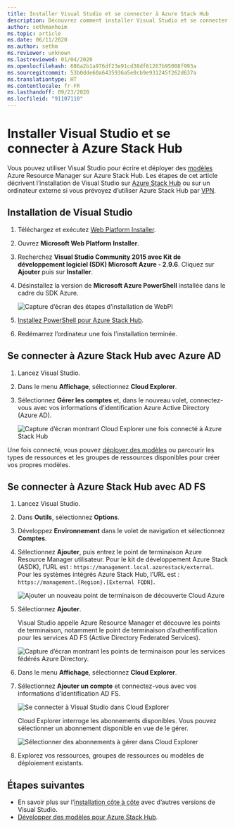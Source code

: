 ```yaml
---
title: Installer Visual Studio et se connecter à Azure Stack Hub
description: Découvrez comment installer Visual Studio et se connecter à Azure Stack Hub.
author: sethmanheim
ms.topic: article
ms.date: 06/11/2020
ms.author: sethm
ms.reviewer: unknown
ms.lastreviewed: 01/04/2020
ms.openlocfilehash: 686a2b1a976df23e91cd38df61267b95008f993a
ms.sourcegitcommit: 53b0dde60a6435936a5e0cb9e931245f262d637a
ms.translationtype: HT
ms.contentlocale: fr-FR
ms.lasthandoff: 09/23/2020
ms.locfileid: "91107110"
---
```

# <a name="install-visual-studio-and-connect-to-azure-stack-hub"></a>Installer Visual Studio et se connecter à Azure Stack Hub

Vous pouvez utiliser Visual Studio pour écrire et déployer des [modèles](azure-stack-arm-templates.md) Azure Resource Manager sur Azure Stack Hub. Les étapes de cet article décrivent l’installation de Visual Studio sur [Azure Stack Hub](../asdk/asdk-connect.md#connect-to-azure-stack-using-rdp) ou sur un ordinateur externe si vous prévoyez d’utiliser Azure Stack Hub par [VPN](../asdk/asdk-connect.md#connect-to-azure-stack-using-vpn).

## <a name="install-visual-studio"></a>Installation de Visual Studio

1. Téléchargez et exécutez [Web Platform Installer](https://www.microsoft.com/web/downloads/platform.aspx).  

2. Ouvrez **Microsoft Web Platform Installer**.

3. Recherchez **Visual Studio Community 2015 avec Kit de développement logiciel (SDK) Microsoft Azure - 2.9.6**. Cliquez sur **Ajouter** puis sur **Installer**.

4. Désinstallez la version de **Microsoft Azure PowerShell** installée dans le cadre du SDK Azure.

    ![Capture d’écran des étapes d’installation de WebPI](./media/azure-stack-install-visual-studio/image1.png)

5. [Installez PowerShell pour Azure Stack Hub](../operator/azure-stack-powershell-install.md).

6. Redémarrez l’ordinateur une fois l’installation terminée.

## <a name="connect-to-azure-stack-hub-with-azure-ad"></a>Se connecter à Azure Stack Hub avec Azure AD

1. Lancez Visual Studio.

2. Dans le menu **Affichage**, sélectionnez **Cloud Explorer**.

3. Sélectionnez **Gérer les comptes** et, dans le nouveau volet, connectez-vous avec vos informations d’identification Azure Active Directory (Azure AD).  

    ![Capture d’écran montrant Cloud Explorer une fois connecté à Azure Stack Hub](./media/azure-stack-install-visual-studio/image2.png)

Une fois connecté, vous pouvez [déployer des modèles](azure-stack-deploy-template-visual-studio.md) ou parcourir les types de ressources et les groupes de ressources disponibles pour créer vos propres modèles.  

## <a name="connect-to-azure-stack-hub-with-ad-fs"></a>Se connecter à Azure Stack Hub avec AD FS

1. Lancez Visual Studio.

2. Dans **Outils**, sélectionnez **Options**.

3. Développez **Environnement** dans le volet de navigation et sélectionnez **Comptes**.

4. Sélectionnez **Ajouter**, puis entrez le point de terminaison Azure Resource Manager utilisateur. Pour le kit de développement Azure Stack (ASDK), l’URL est : `https://management.local.azurestack/external`.  Pour les systèmes intégrés Azure Stack Hub, l’URL est : `https://management.[Region}.[External FQDN]`.

    ![Ajouter un nouveau point de terminaison de découverte Cloud Azure](./media/azure-stack-install-visual-studio/image5.png)

5. Sélectionnez **Ajouter**.  

    Visual Studio appelle Azure Resource Manager et découvre les points de terminaison, notamment le point de terminaison d’authentification pour les services AD FS (Active Directory Federated Services).

    ![Capture d’écran montrant les points de terminaison pour les services fédérés Azure Directory.](./media/azure-stack-install-visual-studio/image6.png)

6. Dans le menu **Affichage**, sélectionnez **Cloud Explorer**.

7. Sélectionnez **Ajouter un compte** et connectez-vous avec vos informations d’identification AD FS.  

    ![Se connecter à Visual Studio dans Cloud Explorer](./media/azure-stack-install-visual-studio/image7.png)

    Cloud Explorer interroge les abonnements disponibles. Vous pouvez sélectionner un abonnement disponible en vue de le gérer.

    ![Sélectionner des abonnements à gérer dans Cloud Explorer](./media/azure-stack-install-visual-studio/image8.png)

8. Explorez vos ressources, groupes de ressources ou modèles de déploiement existants.

## <a name="next-steps"></a>Étapes suivantes

- En savoir plus sur l’[installation côte à côte](/visualstudio/install/install-visual-studio-versions-side-by-side) avec d’autres versions de Visual Studio.
- [Développer des modèles pour Azure Stack Hub](azure-stack-develop-templates.md).
